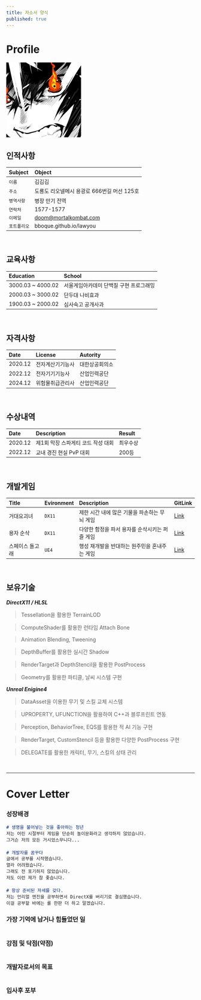 ```yaml
---
title: 자소서 양식
published: true
---
```


# Profile
![Profile](Images/K-2.jpg)

## 인적사항

|Subject|Object|
|:----------|:----------------------------------------- |
| `이름`|김김김|
|`주소`|도룡도 리오넬메시 용광로 666번길 머선 125호|
|`병역사항` |병장 만기 전역|
| `연락처`|1577-1577|
|`이메일`|doom@mortalkombat.com|
|`포트폴리오`|bboque.github.io/lawyou|

<br/>

## 교육사항

|Education|School|
|:--|:--|
|3000.03 ~ 4000.02|서울게임아카데미 단백질 구현 프로그래밍|
|2000.03 ~ 3000.02|단두대 나비효과| 
|1900.03 ~ 2000.02|심사숙고 공개사과|

<br/>

## 자격사항

|Date|License|Autority|
|:---|:---|:---|
|2020.12|전자계산기기능사|대한상공회의소|
|2022.12|전자기기기능사|산업인력공단|
|2024.12|위험물취급관리사|산업인력공단|

<br/>

## 수상내역

|Date|Description|Result|
|:---|:---|:---|
|2020.12|제1회 막장 스파게티 코드 작성 대회|최우수상|
|2022.12|교내 경진 현실 PvP 대회|200등|

<br/>

## 개발게임

|Title|Evironment|Description|GitLink|
|:--|:--|:--|:--|
|거대요괴녀|`DX11`|제한 시간 내에 많은 기물을 파손하는 무뇌 게임|[Link](https://github.com/simeddk/Blog)|
|용자 순삭|`DX11`|다양한 함정을 파서 용자를 순삭시키는 퍼즐 게임|[Link](https://github.com/simeddk/U03_Game_Git)|
|스페이스 돌고래|`UE4`|행성 재개발을 반대하는 원주민을 혼내주는 게임|[Link](https://github.com/simeddk)|

<br/>

## 보유기술
***DirectX11 / HLSL***
>  Tessellation을 활용한 TerrainLOD

>  ComputeShader를 활용한 런타임 Attach Bone

>  Animation Blending, Tweening

>  DepthBuffer를 활용한 실시간 Shadow

>  RenderTarget과 DepthStencil을 활용한 PostProcess

> Geometry를 활용한 파티클, 날씨 시스템 구현

***Unreal Enigine4***
>  DataAsset을 이용한 무기 및 스킬 교체 시스템

>  UPROPERTY, UFUNCTION을 활용하여 C++과 블루프린트 연동

>  Perception, BehaviorTree, EQS를 활용한 적 AI 기능 구현

>  RenderTarget, CustomStencil 등을 활용한 다양한 PostProcess 구현

> DELEGATE를 활용한 캐릭터, 무기, 스킬의 상태 관리

<br>

***
# Cover Letter
### 성장배경

```markdown
# 생명을 불어넣는 것을 좋아하는 청년
저는 어린 시절부터 게임을 단순히 놀이문화라고 생각하지 않았습니다.
그거슨 저의 모든 거시었스무니다...

# 개발자를 꿈꾸다
글애서 공부를 시작했습니다.
열라 어려웠습니다.
그래도 전 포기하지 않았습니다.
저도 이런 제가 참 좇습니다.

# 항상 준비된 자세를 갖다.
저는 언리얼 엔진을 공부하면서 DirectX를 버리기로 결심했습니다.
이걸 공부할 바에는 롤 한판 더 하고 말겠습니다.
```

### 가장 기억에 남거나 힘들었던 일

```markdown
```

### 강점 및 닥점(약점)

```markdown
```

### 개발자로서의 목표
```markdown
```

### 입사후 포부
```markdown
```